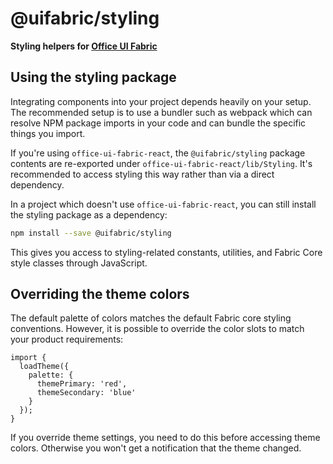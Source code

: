 # @uifabric/styling

**Styling helpers for [Office UI Fabric](https://dev.microsoft.com/fabric)**

## Using the styling package

Integrating components into your project depends heavily on your setup. The recommended setup is to use a bundler such as webpack which can resolve NPM package imports in your code and can bundle the specific things you import.

If you're using `office-ui-fabric-react`, the `@uifabric/styling` package contents are re-exported under `office-ui-fabric-react/lib/Styling`. It's recommended to access styling this way rather than via a direct dependency.

In a project which doesn't use `office-ui-fabric-react`, you can still install the styling package as a dependency:

```bash
npm install --save @uifabric/styling
```

This gives you access to styling-related constants, utilities, and Fabric Core style classes through JavaScript.

## Overriding the theme colors

The default palette of colors matches the default Fabric core styling conventions. However, it is possible to override the color slots to match your product requirements:

```tsx
import {
  loadTheme({
    palette: {
      themePrimary: 'red',
      themeSecondary: 'blue'
    }
  });
}
```

If you override theme settings, you need to do this before accessing theme colors. Otherwise you won't get a notification that the theme changed.
